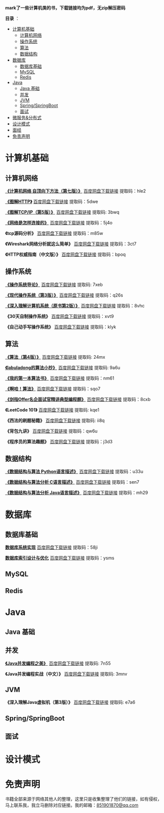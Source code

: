 

**mark了一些计算机类的书，下载链接均为pdf，无zip解压密码**



**目录** ：

- [计算机基础](#计算机基础)
  - [计算机网络](#计算机网络)
  - [操作系统](#操作系统)
  - [算法](#算法)
  - [数据结构](#数据结构)
- [数据库](#数据库)
  - [数据库基础](#数据库基础)
  - [MySQL](#mysql)
  - [Redis](#redis)
- [Java](#java)
  - [Java 基础](#java-基础)
  - [并发](#并发)
  - [JVM](#jvm)
  - [Spring/SpringBoot](#springspringboot)
  - [面试](#面试)
- [微服务&分布式](#微服务&分布式)
- [设计模式](#设计模式)
- [面经](#面经)
- [免责声明](#免责声明)

# 计算机基础
## 计算机网络
**[《计算机网络  自顶向下方法（第七版）》](https://book.douban.com/subject/30280001/)**	[百度网盘下载链接](https://pan.baidu.com/s/1OjINLhiW4nOie9pmuLnChg)	提取码：hle2

**[《图解HTTP》](https://book.douban.com/subject/25863515/)**	[百度网盘下载链接](https://pan.baidu.com/s/1HqT5PdiT8bvUwRF-tIN7Jw )	提取码：5dwe


**[《图解TCP/IP（第5版）》](https://book.douban.com/subject/24737674/)**	[百度网盘下载链接](https://pan.baidu.com/s/1lpkfG4gEcthu-wchdj0S4A)	提取码: 3bwq 

**[《网络是怎样连接的》](https://book.douban.com/subject/26941639/)**	[百度网盘下载链接](https://pan.baidu.com/s/1-92_gC7apAR2UvgfEngYRA )	提取码：5j4o

**《tcp源码分析》**	[百度网盘下载链接](https://pan.baidu.com/s/12C-mZYqv-V_gEFbXMmCdeA )
提取码：m85w

**《Wireshark网络分析就这么简单》**	[百度网盘下载链接](https://pan.baidu.com/s/1Gv2FcbyQSW7bOEjeqn0bnA )	提取码：3ct7

**《HTTP权威指南（中文版）》**	[百度网盘下载链接](https://pan.baidu.com/s/1WjUZdkJDppXkoBigr2zjvg )	提取码：bpoq


## 操作系统

**[《操作系统导论》](https://book.douban.com/subject/33463930/)**	[百度网盘下载链接](https://pan.baidu.com/s/1ffx8tJkz0GVF_EPBlHSpiQ)	提取码: 7xeb 

**[《现代操作系统（第3版）》](https://book.douban.com/subject/3852290/)** 	[百度网盘下载链接](https://pan.baidu.com/s/17lQocBOVmuVU-iZGdU2qQg )	提取码：q26s

**[《深入理解计算机系统（原书第2版）》](https://book.douban.com/subject/5333562/)**	[百度网盘下载链接](https://pan.baidu.com/s/19ZEPKNUf1UCmEnr3UhDYAA )	提取码：8vhc

**《30天自制操作系统》**	[百度网盘下载链接](https://pan.baidu.com/s/1g3z021gm8aXBV9ZFfQdYiw )	提取码：xvt9

**《自己动手写操作系统》**	[百度网盘下载链接](https://pan.baidu.com/s/1AqvrYqL4mItiAc5cNFoabA )	提取码：klyk


## 算法
**[《算法（第4版）》](https://book.douban.com/subject/19952400/)**	[百度网盘下载链接](https://pan.baidu.com/s/1knbdNB3HYZXt_zk5j-RSPA )	提取码: 24mx 



**[《labuladong的算法小抄》](https://book.douban.com/subject/35252621/)**	[百度网盘下载链接](https://pan.baidu.com/s/1MUCpf32O6tUu5qERHzDWMg)	提取码: 9a6u 

**[《我的第一本算法书》](https://book.douban.com/subject/30357170/)**	[百度网盘下载链接](https://pan.baidu.com/s/1_gxLddz8LPKAzRwzo6H_Sg )	提取码：nm61

**[《啊哈！算法》](https://book.douban.com/subject/25894685/)**	[百度网盘下载链接](https://pan.baidu.com/s/1xPiDvV6KTya_3jn2LembPw )	提取码：sqo7

**[《剑指Offer名企面试官精讲典型编程题》](https://book.douban.com/subject/6966465/)**	[百度网盘下载链接](https://pan.baidu.com/s/12c5JZ0CRIKAque7hvEI2nw )	提取码：8cxb





**《LeetCode 101》**	[百度网盘下载链接](https://pan.baidu.com/s/1WzDYSyx9w73EjySqdbJ99Q)	提取码: kqe1 



**《西法的刷题秘籍》**	[百度网盘下载链接](https://pan.baidu.com/s/1bH6xZGEKmVjvFh15xJTbBA)	提取码: ii8q 

**《背包九讲》**	[百度网盘下载链接](https://pan.baidu.com/s/19-CfACnuo6zmoyiL8Gutqw) 	提取码：qw6u

**《程序员的算法趣题》**	 [百度网盘下载链接](https://pan.baidu.com/s/1iRHq_bHKPFg3MvJtugkIRg )	提取码：j3d3

 

## 数据结构

**[《数据结构与算法 Python语言描述》](https://book.douban.com/subject/26702568/)**  [百度网盘下载链接](https://pan.baidu.com/s/12fszxUkeI8jqHAXk4baowg)	提取码：u33u

**[《数据结构与算法分析 C语言描述》](https://book.douban.com/subject/1139426/)**	 [百度网盘下载链接](https://pan.baidu.com/s/1S9-a_rUpZ0Ekx4_5przXXQ )	提取码：sen7

**[《数据结构与算法分析 Java语言描述》](https://book.douban.com/subject/3351237/)**	 [百度网盘下载链接](https://pan.baidu.com/s/1Jo4H-d8Yz5TJqkPT0Lil_A )	提取码：mh29



# 数据库

## 数据库基础

**[数据库系统实现](https://book.douban.com/subject/4838430/)**	[百度网盘下载链接](https://pan.baidu.com/s/1WfbQbOQiP4VPA5jksY260w )	提取码：58ji

**[数据库索引设计与优化](https://book.douban.com/subject/26419771/)**	[百度网盘下载链接](https://pan.baidu.com/s/1V1nAFOYjgPu1qyAhRKPFuQ) 	提取码：ysms

## MySQL



## Redis



# Java



## Java 基础



## 并发
**[《Java并发编程之美》](https://book.douban.com/subject/30351286/)**	 [百度网盘下载链接](https://pan.baidu.com/s/1lNcaVsEbrIkSqC50Pkb3rA) 	提取码: 7n55 



**《Java并发编程实战（中文）》** 	 [百度网盘下载链接](https://pan.baidu.com/s/1icIZlY1rbAVuov4Jbeup6g) 	提取码: 3mnv 




## JVM
**《深入理解Java虚拟机（第3版）》**	[百度网盘下载链接]( https://pan.baidu.com/s/1-f0oXd8VWdlCtaMOJwb2Pw) 	提取码: e7a6 





## Spring/SpringBoot



## 面试

# 设计模式



# 免责声明
书籍全部来源于网络其他人的整理，这里只是收集整理了他们的链接，如有侵权，马上联系我，我立马删除对应链接。我的邮箱：851901870@qq.com